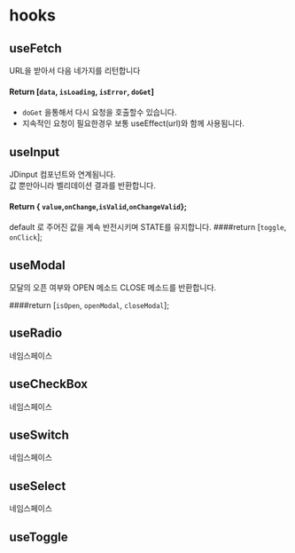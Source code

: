 # hooks

## useFetch

URL을 받아서
다음 네가지를 리턴합니다

#### Return [<code>data</code>, <code>isLoading</code>, <code>isError</code>, <code>doGet</code>]

- <code>doGet</code> 을통해서 다시 요청을 호출할수 있습니다.
- 지속적인 요청이 필요한경우 보통 useEffect(url)와 함께 사용됨니다.

## useInput

JDinput 컴포넌트와 연계됨니다.  
값 뿐만아니라 벨리데이션 결과를 반환합니다.

#### Return { <code>value</code>,<code>onChange</code>,<code>isValid</code>,<code>onChangeValid</code>};

default 로 주어진 값을 계속 반전시키며 STATE를 유지합니다.
####return [<code>toggle</code>, <code>onClick</code>];

## useModal

모달의 오픈 여부와 OPEN 메소드 CLOSE 메소드를 반환합니다.

####return [<code>isOpen</code>, <code>openModal</code>, <code>closeModal</code>];

## useRadio

네임스페이스

## useCheckBox

네임스페이스

## useSwitch

네임스페이스

## useSelect

네임스페이스

## useToggle
